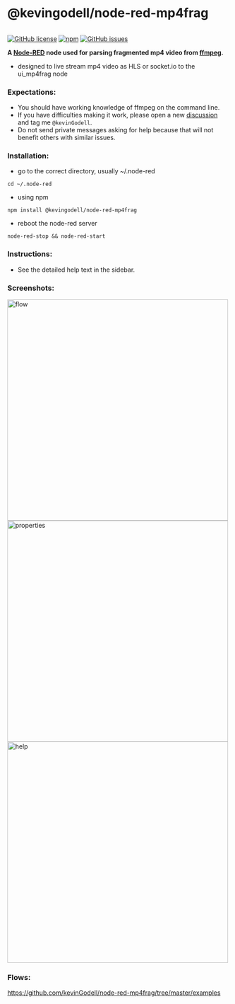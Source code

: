 # @kevingodell/node-red-mp4frag
######
[![GitHub license](https://img.shields.io/badge/license-MIT-brightgreen.svg)](https://raw.githubusercontent.com/kevinGodell/node-red-mp4frag/master/LICENSE)
[![npm](https://img.shields.io/npm/dt/@kevingodell/node-red-mp4frag.svg?style=flat-square)](https://www.npmjs.com/package/@kevingodell/node-red-mp4frag)
[![GitHub issues](https://img.shields.io/github/issues/kevinGodell/node-red-mp4frag.svg)](https://github.com/kevinGodell/node-red-mp4frag/issues)

**A [Node-RED](https://nodered.org/) node used for parsing fragmented mp4 video from [ffmpeg](https://ffmpeg.org/).**

* designed to live stream mp4 video as HLS or socket.io to the ui_mp4frag node

### Expectations:
* You should have working knowledge of ffmpeg on the command line.
* If you have difficulties making it work, please open a new [discussion](https://discourse.nodered.org/) and tag me `@kevinGodell`.
* Do not send private messages asking for help because that will not benefit others with similar issues.

### Installation:
* go to the correct directory, usually ~/.node-red
```
cd ~/.node-red
```
* using npm
```
npm install @kevingodell/node-red-mp4frag
```
* reboot the node-red server
```
node-red-stop && node-red-start
```

### Instructions:
* See the detailed help text in the sidebar.

### Screenshots:
<img width="500" alt="flow" src="https://user-images.githubusercontent.com/6091746/207752665-9fc6b534-533a-4a5e-884f-71ec4581fa0b.png">
<img width="500" alt="properties" src="https://user-images.githubusercontent.com/6091746/207752801-95d4e014-3e8c-4e10-b318-51534c4f2ea1.png">
<img width="500" alt="help" src="https://user-images.githubusercontent.com/6091746/207752847-c675dbe2-6cbc-41a3-af25-2ad4774e21a0.png">

### Flows:
https://github.com/kevinGodell/node-red-mp4frag/tree/master/examples
